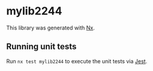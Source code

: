 # mylib2244

This library was generated with [Nx](https://nx.dev).

## Running unit tests

Run `nx test mylib2244` to execute the unit tests via [Jest](https://jestjs.io).
